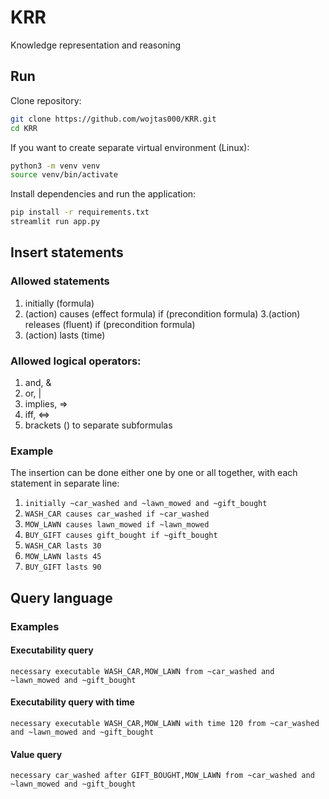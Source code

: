 # KRR
Knowledge representation and reasoning

## Run

Clone repository:

```bash
git clone https://github.com/wojtas000/KRR.git
cd KRR
```

If you want to create separate virtual environment (Linux):
```bash
python3 -m venv venv
source venv/bin/activate
```

Install dependencies and run the application:

```bash
pip install -r requirements.txt
streamlit run app.py
```

## Insert statements 

### Allowed statements

1. initially (formula)
2. (action) causes (effect formula) if (precondition formula)
3.(action) releases (fluent) if (precondition formula)
4. (action) lasts (time)

### Allowed logical operators:

1. and, &
2. or, |
3. implies, =>
4. iff, <=>
5. brackets () to separate subformulas

### Example

The insertion can be done either one by one or all together, with each statement in separate line:

1. ```initially ~car_washed and ~lawn_mowed and ~gift_bought```
2. ```WASH_CAR causes car_washed if ~car_washed```
3. ```MOW_LAWN causes lawn_mowed if ~lawn_mowed```
4. ```BUY_GIFT causes gift_bought if ~gift_bought```
5. ```WASH_CAR lasts 30```
6. ```MOW_LAWN lasts 45```
7. ```BUY_GIFT lasts 90```

## Query language

### Examples

#### Executability query

``` necessary executable WASH_CAR,MOW_LAWN from ~car_washed and ~lawn_mowed and ~gift_bought ```

#### Executability query with time

``` necessary executable WASH_CAR,MOW_LAWN with time 120 from ~car_washed and ~lawn_mowed and ~gift_bought ```  

#### Value query

``` necessary car_washed after GIFT_BOUGHT,MOW_LAWN from ~car_washed and ~lawn_mowed and ~gift_bought ```
